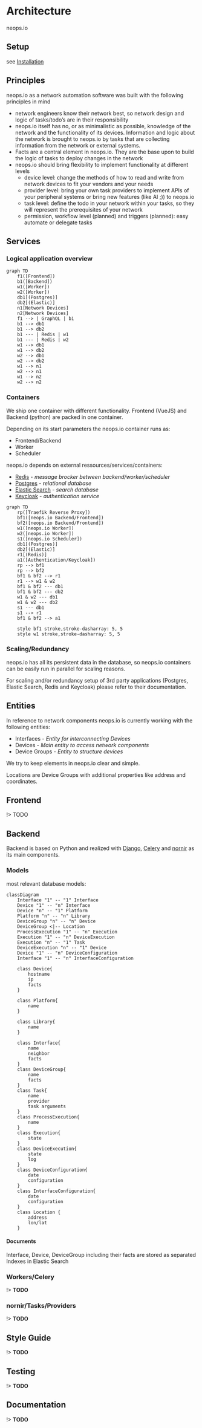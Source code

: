 # Architecture

neops.io

## Setup

see [Installation](installation.md)

## Principles

neops.io as a network automation software was built with the following principles in mind

- network engineers know their network best, so network design and logic of tasks/todo’s are in their responsibility
- neops.io itself has no, or as minimalistic as possible, knowledge of the network and the functionality of its devices. Information and logic about the network is brought to neops.io by tasks that are collecting information from the network or external systems.
- Facts are a central element in neops.io. They are the base upon to build the logic of tasks to deploy changes in the network
- neops.io should bring flexibility to implement functionality at different levels
  - device level: change the methods of how to read and write from network devices to fit your vendors and your needs
  - provider level: bring your own task providers to implement APIs of your peripheral systems or bring new features (like AI ;)) to neops.io
  - task level: define the todo in your network within your tasks, so they will represent the prerequisites of your network
  - permission, workflow level (planned) and triggers (planned): easy automate or delegate tasks

## Services

### Logical application overview

```mermaid
graph TD
    f1([Frontend])
    b1([Backend])
    w1([Worker])
    w2([Worker])
    db1[(Postgres)]
    db2[(Elastic)]
    n1[Network Devices]
    n2[Network Devices]
    f1 --> | GraphQL | b1
    b1 --> db1
    b1 --> db2
    b1 --- | Redis | w1
    b1 --- | Redis | w2
    w1 --> db1
    w1 --> db2
    w2 --> db1
    w2 --> db2
    w1 --> n1
    w2 --> n1
    w1 --> n2
    w2 --> n2
```

### Containers

We ship one container with different functionality. Frontend (VueJS) and Backend (python) are packed in one container.

Depending on its start parameters the neops.io container runs as:

- Frontend/Backend
- Worker
- Scheduler

neops.io depends on external ressources/services/containers:

- [Redis](https://redis.io/) - _message brocker between backend/worker/scheduler_
- [Postgres](https://www.postgresql.org/) - _relational database_
- [Elastic Search](https://www.elastic.co/elasticsearch/) - _search database_
- [Keycloak](https://www.keycloak.org/) - _authentication service_

```mermaid
graph TD
    rp([Traefik Reverse Proxy])
    bf1([neops.io Backend/Frontend])
    bf2([neops.io Backend/Frontend])
    w1([neops.io Worker])
    w2([neops.io Worker])
    s1([neops.io Scheduler])
    db1[(Postgres)]
    db2[(Elastic)]
    r1[(Redis)]
    a1([Authentication/Keycloak])
    rp --> bf1
    rp --> bf2
    bf1 & bf2 --> r1
    r1 --> w1 & w2
    bf1 & bf2 --- db1
    bf1 & bf2 --- db2
    w1 & w2 --- db1
    w1 & w2 --- db2
    s1 --- db1
    s1 --> r1
    bf1 & bf2 --> a1

    style bf1 stroke,stroke-dasharray: 5, 5
    style w1 stroke,stroke-dasharray: 5, 5
```

### Scaling/Redundancy

neops.io has all its persistent data in the database, so neops.io containers can be easily run in parallel for scaling reasons.

For scaling and/or redundancy setup of 3rd party applications (Postgres, Elastic Search, Redis and Keycloak) please refer to their documentation.

## Entities

In reference to network components neops.io is currently working with the following entities:

- Interfaces - _Entity for interconnecting Devices_
- Devices - _Main entity to access network components_
- Device Groups - _Entity to structure devices_

We try to keep elements in neops.io clear and simple.

Locations are Device Groups with additional properties like address and coordinates.

## Frontend

!> TODO

## Backend

Backend is based on Python and realized with [Django](https://www.djangoproject.com/), [Celery](http://www.celeryproject.org/) and [nornir](https://nornir.readthedocs.io/) as its main components.

### Models

most relevant database models:

```mermaid
classDiagram
    Interface "1" -- "1" Interface
    Device "1" -- "n" Interface
    Device "n" -- "1" Platform
    Platform "n" -- "n" Library
    DeviceGroup "n" -- "n" Device
    DeviceGroup <|-- Location
    ProcessExecution "1" -- "n" Execution
    Execution "1" -- "n" DeviceExecution
    Execution "n" -- "1" Task
    DeviceExecution "n" -- "1" Device
    Device "1" -- "n" DeviceConfiguration
    Interface "1" -- "n" InterfaceConfiguration

    class Device{
        hostname
        ip
        facts
    }

    class Platform{
        name
    }

    class Library{
        name
    }

    class Interface{
        name
        neighbor
        facts
    }
    class DeviceGroup{
        name
        facts
    }
    class Task{
        name
        provider
        task arguments
    }
    class ProcessExecution{
        name
    }
    class Execution{
        state
    }
    class DeviceExecution{
        state
        log
    }
    class DeviceConfiguration{
        date
        configuration
    }
    class InterfaceConfiguration{
        date
        configuration
    }
    class Location {
        address
        lon/lat
    }

```

#### Documents

Interface, Device, DeviceGroup including their facts are stored as separated Indexes in Elastic Search

### Workers/Celery

!> **TODO**

### nornir/Tasks/Providers

!> **TODO**

## Style Guide

!> **TODO**

## Testing

!> **TODO**

## Documentation

!> **TODO**
